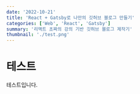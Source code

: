 ```yaml
---
date: '2022-10-21'
title: 'React + Gatsby로 나만의 깃허브 블로그 만들기'
categories: ['Web', 'React', 'Gatsby']
summary: '리액트 초짜의 강의 기반 깃허브 블로그 제작기'
thumbnail: './test.png'
---
```


# 테스트
테스트입니다.
